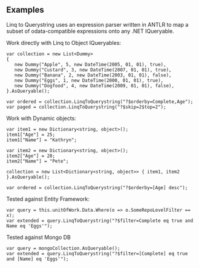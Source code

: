 ## Examples
    
Linq to Querystring uses an expression parser written in ANTLR to map a subset of odata-compatible expressions onto any .NET IQueryable.

Work directly with Linq to Object IQueryables:

    var collection = new List<Dummy>
    {
       new Dummy("Apple", 5, new DateTime(2005, 01, 01), true),
       new Dummy("Custard", 3, new DateTime(2007, 01, 01), true),
       new Dummy("Banana", 2, new DateTime(2003, 01, 01), false),
       new Dummy("Eggs", 1, new DateTime(2000, 01, 01), true),
       new Dummy("Dogfood", 4, new DateTime(2009, 01, 01), false),
    }.AsQueryable();

    var ordered = collection.LinqToQuerystring("?$orderby=Complete,Age");
    var paged = collection.LinqToQuerystring("?$skip=2$top=2");
    
Work with Dynamic objects:

    var item1 = new Dictionary<string, object>();
    item1["Age"] = 25;
    item1["Name"] = "Kathryn";

    var item2 = new Dictionary<string, object>();
    item2["Age"] = 28;
    item2["Name"] = "Pete";

    collection = new List<Dictionary<string, object>> { item1, item2 }.AsQueryable();
    
    var ordered = collection.LinqToQuerystring("?$orderby=[Age] desc");
    
Tested against Entity Framework:

    var query = this.unitOfWork.Data.Where(o => o.SomeRepoLevelFilter == x);
    var extended = query.LinqToQuerystring("?$filter=Complete eq true and Name eq 'Eggs'");
    
Tested against Mongo DB

    var query = mongoCollection.AsQueryable();
    var extended = query.LinqToQuerystring("?$filter=[Complete] eq true and [Name] eq 'Eggs'");